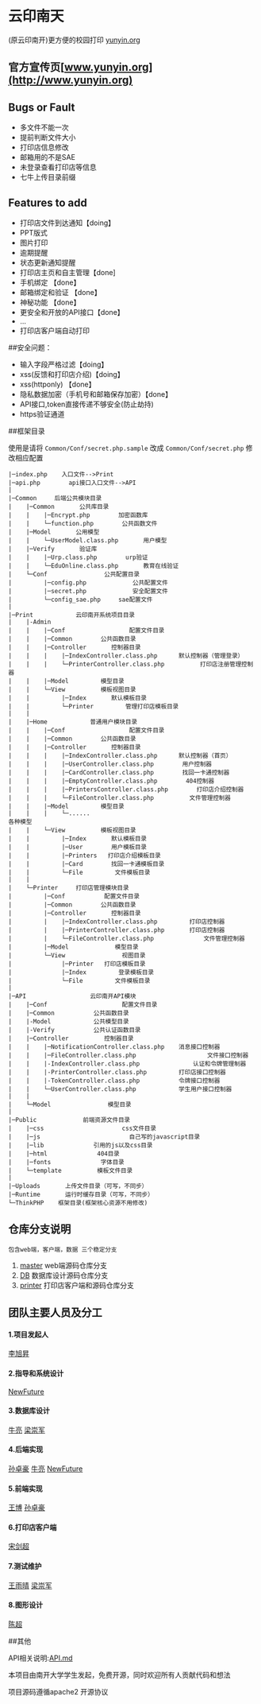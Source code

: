 云印南天
=================
(原云印南开)更方便的校园打印 [yunyin.org](http://yunyin.org)

官方宣传页[www.yunyin.org](http://www.yunyin.org)
----------------------------

## Bugs or Fault
* 多文件不能一次
* 提前判断文件大小
* 打印店信息修改
* 邮箱用的不是SAE
* 未登录查看打印店等信息
* 七牛上传目录前缀

## Features to add
* 打印店文件到达通知【doing】
* PPT版式
* 图片打印
* 逾期提醒
* 状态更新通知提醒
* 打印店主页和自主管理【done]
* 手机绑定 【done】
* 邮箱绑定和验证 【done】
* 神秘功能 【done】
* 更安全和开放的API接口【done】
* ...
* 打印店客户端自动打印

##安全问题：
* 输入字段严格过滤【doing】
* xss(反馈和打印店介绍)【doing】
* xss(httponly) 【done】
* 隐私数据加密（手机号和邮箱保存加密）【done】
* API接口,token直接传递不够安全(防止劫持)
* https验证通道

##框架目录

使用是请将 `Common/Conf/secret.php.sample` 改成 `Common/Conf/secret.php` 修改相应配置

>
```
|─index.php    入口文件-->Print
|─api.php        api接口入口文件-->API
|
|─Common     后端公共模块目录
|    |─Common       公共库目录
|    |    |─Encrypt.php        加密函数库
|    |    └─function.php        公共函数文件
|    |─Model       公用模型
|    |    └─UserModel.class.php       用户模型
|    |─Verify       验证库
|    |    |─Urp.class.php        urp验证
|    |    └─EduOnline.class.php       教育在线验证
|    └─Conf                公共配置目录
|         |─config.php             公共配置文件
|         |─secret.php             安全配置文件
|         └─config_sae.php     sae配置文件
|
|─Print            云印南开系统项目目录
|    |-Admin
|    |    |─Conf                  配置文件目录
|    |    |─Common        公共函数目录
|    |    |─Controller       控制器目录
|    |    |    |─IndexController.class.php      默认控制器（管理登录）
|    |    |    └─PrinterController.class.php          打印店注册管理控制器
|    |    |─Model         模型目录
|    |    └─View          模板视图目录
|    |         |─Index       默认模板目录
|    |         └─Printer         管理打印店模板目录
|    | 
|    |─Home            普通用户模块目录
|    |    |─Conf                  配置文件目录
|    |    |─Common        公共函数目录
|    |    |─Controller       控制器目录
|    |    |    |─IndexController.class.php      默认控制器（首页）
|    |    |    |─UserController.class.php        用户控制器
|    |    |    |─CardController.class.php        找回一卡通控制器
|    |    |    |─EmptyController.class.php        404控制器
|    |    |    |─PrintersController.class.php        打印店介绍控制器
|    |    |    └─FileController.class.php          文件管理控制器
|    |    |─Model         模型目录
|    |    |    └─......                                                各种模型
|    |    └─View          模板视图目录
|    |         |─Index       默认模板目录
|    |         |─User        用户模板目录
|    |         |─Printers   打印店介绍模板目录
|    |         |─Card        找回一卡通模板目录
|    |         └─File         文件模板目录
|    |
|    └─Printer     打印店管理模块目录
|         |─Conf           配置文件目录
|         |─Common        公共函数目录
|         |─Controller       控制器目录
|         |    |─IndexController.class.php         打印店控制器
|         |    |─PrinterController.class.php       打印店控制器
|         |    └─FileController.class.php              文件管理控制器
|         |─Model             模型目录
|         └─View                视图目录
|              |─Printer   打印店模板目录
|              |─Index         登录模板目录
|              └─File         文件模板目录
|
|─API                  云印南开API模块
|    |─Conf                     配置文件目录
|    |─Common           公共函数目录
|    |-Model            公共模型目录
|    |-Verify           公共认证函数目录
|    |─Controller          控制器目录
|    |    |─NotificationController.class.php    消息接口控制器
|    |    |─FileController.class.php                    文件接口控制器
|    |    |-IndexController.class.php               认证和令牌管理制器
|    |    |-PrinterController.class.php         打印店接口控制器
|    |    |-TokenController.class.php           令牌接口控制器
|    |    └─UserController.class.php            学生用户接口控制器
|    |    
|    └─Model                模型目录
|
|─Public             前端资源文件目录
|    |─css                      css文件目录
|    |─js                         自己写的javascript目录
|    |─lib              引用的js以及css目录
|    |─html              404目录
|    |─fonts              字体目录
|    └─template          模板文件目录    
|
|─Uploads       上传文件目录（可写，不同步）
|─Runtime       运行时缓存目录（可写，不同步）
└─ThinkPHP    框架目录(框架核心资源不用修改)
```
>>


## 仓库分支说明
    包含web端，客户端，数据 三个稳定分支

1. [master](https://github.com/nkumstc/print/tree/master) web端源码仓库分支
2. [DB](https://github.com/nkumstc/print/tree/DB)     数据库设计源码仓库分支
3. [printer](https://github.com/nkumstc/print/tree/printer) 打印店客户端和源码仓库分支


## 团队主要人员及分工
#### 1.项目发起人
[李旭昇](https://github.com/jeffli678)
#### 2.指导和系统设计
[NewFuture](https://github.com/New-Future)
#### 3.数据库设计
[牛亮](https://github.com/wangxiaodiu) [梁崇军]()
#### 4.后端实现
[孙卓豪]() [牛亮](https://github.com/wangxiaodiu) [NewFuture](https://github.com/New-Future)
#### 5.前端实现
[王博]() [孙卓豪]()
#### 6.打印店客户端
[宋剑超]()
#### 7.测试维护
[王雨晴]() [梁崇军]()
#### 8.图形设计
[陈超]()

##其他

API相关说明:[API.md](https://github.com/nkumstc/print/blob/master/API.md)

本项目由南开大学学生发起，免费开源，同时欢迎所有人贡献代码和想法

项目源码遵循apache2 开源协议
